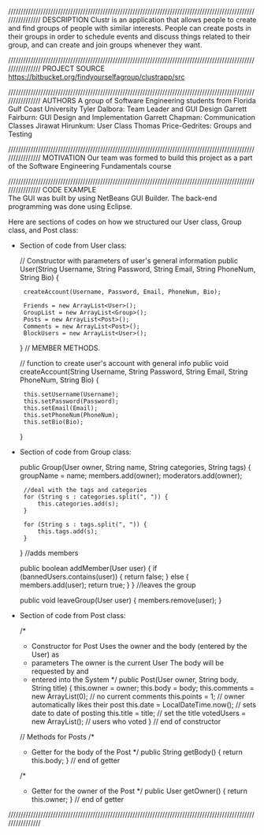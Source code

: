 
////////////////////////////////////////////////////////////////////////////////////////////////////////////////
											DESCRIPTION
	Clustr is an application that allows people to create and find groups of people with similar interests.
People can create posts in their groups in order to schedule events and discuss things related to their group, 
and can create and join groups whenever they want.

////////////////////////////////////////////////////////////////////////////////////////////////////////////////
										   PROJECT SOURCE
				     	https://bitbucket.org/findyourselfagroup/clustrapp/src
					 					
////////////////////////////////////////////////////////////////////////////////////////////////////////////////
										      AUTHORS
				A group of Software Engineering students from Florida Gulf Coast University 
				 			Tyler Dalbora: Team Leader and GUI Design
							Garrett Fairburn: GUI Design and Implementation
							Garrett Chapman: Communication Classes
							Jirawat Hirunkum: User Class
							Thomas Price-Gedrites: Groups and Testing
		
////////////////////////////////////////////////////////////////////////////////////////////////////////////////
										     MOTIVATION
	Our team was formed to build this project as a part of the Software Engineering Fundamentals course		  
										
////////////////////////////////////////////////////////////////////////////////////////////////////////////////
										 	CODE EXAMPLE	
						  The GUI was built by using NetBeans GUI Builder.
						  The back-end programming was done using Eclipse.
  
  Here are sections of codes on how we structured our User class, Group class, and Post class:
  
 * Section of code from User class:

	// Constructor with parameters of user's general information
	public User(String Username, String Password, String Email, 
	  String PhoneNum, String Bio) {

		createAccount(Username, Password, Email, PhoneNum, Bio);

		Friends = new ArrayList<User>();
		GroupList = new ArrayList<Group>();
		Posts = new ArrayList<Post>();
		Comments = new ArrayList<Post>();
		BlockUsers = new ArrayList<User>();

	}
	// MEMBER METHODS.

	// function to create user's account with general info
	public void createAccount(String Username, String Password, 
	  String Email, String PhoneNum, String Bio) {
	  
		this.setUsername(Username);
		this.setPassword(Password);
		this.setEmail(Email);
		this.setPhoneNum(PhoneNum);
		this.setBio(Bio);
	}

 * Section of code from Group class:

	public Group(User owner, String name, String categories, String tags) {
	        groupName = name;
	        members.add(owner);
	        moderators.add(owner);

        //deal with the tags and categories
        for (String s : categories.split(", ")) {
            this.categories.add(s);
        }

        for (String s : tags.split(", ")) {
            this.tags.add(s);
        }
    }
	//adds members

    public boolean addMember(User user) {
        if (bannedUsers.contains(user)) {
            return false;
        } else {
            members.add(user);
            return true;
        }
    }
	//leaves the group

    public void leaveGroup(User user) {
        members.remove(user);
    }

 * Section of code from Post class:
 
	 /*
	 * Constructor for Post Uses the owner and the body (entered by the User) as
	 * parameters The owner is the current User The body will be requested by and
	 * entered into the System
	 */
	public Post(User owner, String body, String title) {
		this.owner = owner;
		this.body = body;
		this.comments = new ArrayList<Post>(0); // no current comments
		this.points = 1; // owner automatically likes their post
		this.date = LocalDateTime.now(); // sets date to date of posting
		this.title = title; // set the title
		votedUsers = new ArrayList<String>(); // users who voted 
	} // end of constructor

	// Methods for Posts
	/*
	 * Getter for the body of the Post
	 */
	public String getBody() {
		return this.body;
	} // end of getter

	/*
	 * Getter for the owner of the Post
	 */
	public User getOwner() {
		return this.owner;
	} // end of getter
	
////////////////////////////////////////////////////////////////////////////////////////////////////////////////
 
 

